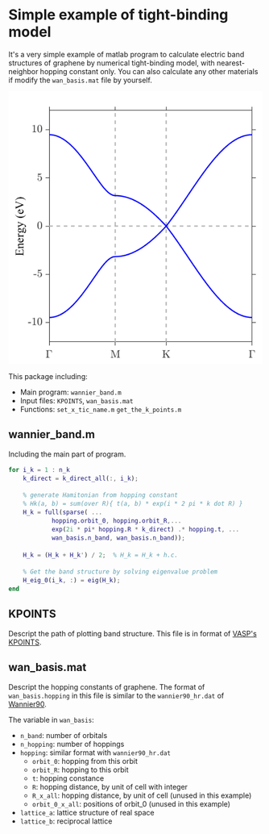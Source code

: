 Simple example of tight-binding model
=======================================
It's a very simple example of matlab program to calculate electric band 
structures of graphene by numerical tight-binding model, with nearest-neighbor 
hopping constant only.
You can also calculate any other materials if modify the `wan_basis.mat` file by 
yourself. 

![image](https://github.com/angushphys/simple_tight_binding_example/blob/main/graphene_band.png)

This package including:

* Main program: `wannier_band.m`
* Input files: `KPOINTS`, `wan_basis.mat`
* Functions: `set_x_tic_name.m` `get_the_k_points.m`

## wannier_band.m
Including the main part of program.

``` matlab
for i_k = 1 : n_k
    k_direct = k_direct_all(:, i_k);

    % generate Hamitonian from hopping constant
    % Hk(a, b) = sum(over R){ t(a, b) * exp(i * 2 pi * k dot R) }
    H_k = full(sparse( ...
            hopping.orbit_0, hopping.orbit_R,...
            exp(2i * pi* hopping.R * k_direct) .* hopping.t, ...
            wan_basis.n_band, wan_basis.n_band));

    H_k = (H_k + H_k') / 2;  % H_k = H_k + h.c.
 
    % Get the band structure by solving eigenvalue problem
    H_eig_0(i_k, :) = eig(H_k);
end
```

## KPOINTS
Descript the path of plotting band structure.
This file is in format of [VASP's KPOINTS](https://www.vasp.at/wiki/index.php/KPOINTS).

## wan_basis.mat
Descript the hopping constants of graphene.
The format of `wan_basis.hopping` in this file is similar to the 
`wannier90_hr.dat` of [Wannier90](http://www.wannier.org/).

The variable in `wan_basis`:
* `n_band`: number of orbitals
* `n_hopping`: number of hoppings
* `hopping`: similar format with `wannier90_hr.dat`
  * `orbit_0`: hopping from this orbit
  * `orbit_R`: hopping to this orbit
  * `t`: hopping constance
  * `R`: hopping distance, by unit of cell with integer
  * `R_x_all`: hopping distance, by unit of cell (unused in this example)
  * `orbit_0_x_all`: positions of orbit_0 (unused in this example)
* `lattice_a`: lattice structure of real space
* `lattice_b`: reciprocal lattice
